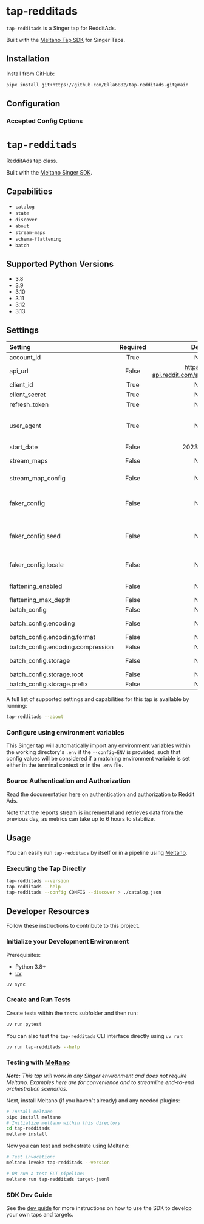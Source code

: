 # tap-redditads

`tap-redditads` is a Singer tap for RedditAds.

Built with the [Meltano Tap SDK](https://sdk.meltano.com) for Singer Taps.

## Installation

Install from GitHub:

```bash
pipx install git+https://github.com/Ella6882/tap-redditads.git@main
```

## Configuration

### Accepted Config Options

# `tap-redditads`

RedditAds tap class.

Built with the [Meltano Singer SDK](https://sdk.meltano.com).

## Capabilities

* `catalog`
* `state`
* `discover`
* `about`
* `stream-maps`
* `schema-flattening`
* `batch`

## Supported Python Versions

* 3.8
* 3.9
* 3.10
* 3.11
* 3.12
* 3.13

## Settings

| Setting | Required | Default | Description |
|:--------|:--------:|:-------:|:------------|
| account_id | True     | None    | Account ID for Reddit Ads API. |
| api_url | False    | https://ads-api.reddit.com/api/v3/ad_accounts | URL for Reddit Ads API. |
| client_id | True     | None    | Client ID for Reddit Ads API. |
| client_secret | True     | None    | Client Secret for Reddit Ads API. |
| refresh_token | True     | None    | Refresh token for Reddit Ads API. |
| user_agent | True     | None    | A custom User-Agent header to send with each request. Format is {{Target platform}}:{{Unique app ID}}:{{Version string}} (by /u/{{Your Reddit username}}). |
| start_date | False    | 2023-01-01 | The earliest record date to sync. |
| stream_maps | False    | None    | Config object for stream maps capability. For more information check out [Stream Maps](https://sdk.meltano.com/en/latest/stream_maps.html). |
| stream_map_config | False    | None    | User-defined config values to be used within map expressions. |
| faker_config | False    | None    | Config for the [`Faker`](https://faker.readthedocs.io/en/master/) instance variable `fake` used within map expressions. Only applicable if the plugin specifies `faker` as an additional dependency (through the `singer-sdk` `faker` extra or directly). |
| faker_config.seed | False    | None    | Value to seed the Faker generator for deterministic output: https://faker.readthedocs.io/en/master/#seeding-the-generator |
| faker_config.locale | False    | None    | One or more LCID locale strings to produce localized output for: https://faker.readthedocs.io/en/master/#localization |
| flattening_enabled | False    | None    | 'True' to enable schema flattening and automatically expand nested properties. |
| flattening_max_depth | False    | None    | The max depth to flatten schemas. |
| batch_config | False    | None    | Configuration for BATCH message capabilities. |
| batch_config.encoding | False    | None    | Specifies the format and compression of the batch files. |
| batch_config.encoding.format | False    | None    | Format to use for batch files. |
| batch_config.encoding.compression | False    | None    | Compression format to use for batch files. |
| batch_config.storage | False    | None    | Defines the storage layer to use when writing batch files |
| batch_config.storage.root | False    | None    | Root path to use when writing batch files. |
| batch_config.storage.prefix | False    | None    | Prefix to use when writing batch files. |

A full list of supported settings and capabilities for this
tap is available by running:

```bash
tap-redditads --about
```

### Configure using environment variables

This Singer tap will automatically import any environment variables within the working directory's
`.env` if the `--config=ENV` is provided, such that config values will be considered if a matching
environment variable is set either in the terminal context or in the `.env` file.

### Source Authentication and Authorization

Read the documentation [here](https://ads-api.reddit.com/docs/v3/) on authentication and authorization to Reddit Ads.

Note that the reports stream is incremental and retrieves data from the previous day, as metrics can take up to 6 hours to stabilize.

## Usage

You can easily run `tap-redditads` by itself or in a pipeline using [Meltano](https://meltano.com/).

### Executing the Tap Directly

```bash
tap-redditads --version
tap-redditads --help
tap-redditads --config CONFIG --discover > ./catalog.json
```

## Developer Resources

Follow these instructions to contribute to this project.

### Initialize your Development Environment

Prerequisites:

- Python 3.8+
- [uv](https://docs.astral.sh/uv/)

```bash
uv sync
```

### Create and Run Tests

Create tests within the `tests` subfolder and
  then run:

```bash
uv run pytest
```

You can also test the `tap-redditads` CLI interface directly using `uv run`:

```bash
uv run tap-redditads --help
```

### Testing with [Meltano](https://www.meltano.com)

_**Note:** This tap will work in any Singer environment and does not require Meltano.
Examples here are for convenience and to streamline end-to-end orchestration scenarios._

Next, install Meltano (if you haven't already) and any needed plugins:

```bash
# Install meltano
pipx install meltano
# Initialize meltano within this directory
cd tap-redditads
meltano install
```

Now you can test and orchestrate using Meltano:

```bash
# Test invocation:
meltano invoke tap-redditads --version

# OR run a test ELT pipeline:
meltano run tap-redditads target-jsonl
```

### SDK Dev Guide

See the [dev guide](https://sdk.meltano.com/en/latest/dev_guide.html) for more instructions on how to use the SDK to
develop your own taps and targets.

